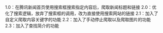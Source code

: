 1.0：在腾讯新闻首页使用搜索框搜索指定内容后，爬取新闻标题和链接
2.0：优化了搜索逻辑，放弃了搜索框的调用，改为直接使用搜索网站的链接
2.1：加入了自定义爬取内容关键字的功能
2.2：加入了手动停止爬取以及爬取图片的功能
2.3：加入了查找简介的功能
